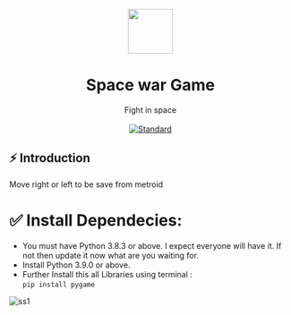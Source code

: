 <p align="center">
    <img alt="" height="80" src="">
  </a>
</p>
<h1 align="center">Space war Game </h1>

<div align="center">
Fight in space 

</div>

<br />

<div align="center">
  <!-- Standard -->
  <a href="https://standardjs.com">
    <img src="https://img.shields.io/badge/code%20style-standard-brightgreen.svg?style=flat-square"
      alt="Standard" />
  </a>
</div>

## ⚡️  Introduction
Move right or left to be save from metroid

# ✅ Install Dependecies:
  - You must have Python 3.8.3 or above. I expect everyone will have it. If not then update it now what are you waiting for.
  - Install Python 3.9.0 or above.
  - Further Install this all Libraries using terminal : <br>
    ```pip install pygame```

![ss1]()